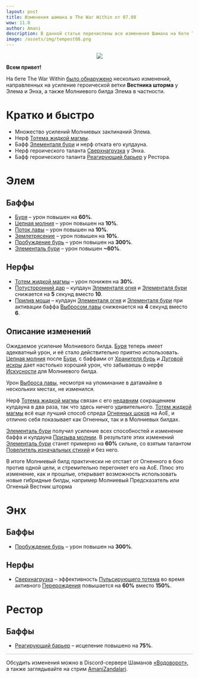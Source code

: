 ```yaml
---    
layout: post
title: Изменения шамана в The War Within от 07.08
wow: 11.0
author: Amani
description: В данной статье перечислены все изменения Шамана на бете The War Within в патче от 7 августа.
image: /assets/img/tempest08.png
---
```


<p align="center">
    <img src="/assets/img/tempest08.png"> 
</p>

**Всем привет!**

На бете The War Within [было обнаружено](https://www.wowhead.com/news/345699) несколько изменений, направленных на усиление героической ветки **Вестника шторма** у Элема и Энха, а также <span class="lightning">Молниевого</span> билда Элема в частности.

# Кратко и быстро

* Множество усилений <span class="lightning">Молниевых</span> заклинаний Элема.
* Нерф [Тотема жидкой магмы](https://ru.wowhead.com/spell=192222).
* Бафф [Элементаля бури](https://ru.wowhead.com/spell=192249) и нерф отката его кулдауна.
* Нерф героического таланта [Сверхнагрузка](https://www.wowhead.com/ru/spell=445030) у Энха.
* Бафф героического таланта [Реагирующий барьер](https://www.wowhead.com/ru/spell=462454/) у Рестора.

 <!--more-->

# Элем

## Баффы


* [Буря](https://www.wowhead.com/ru/spell=454009/) – урон повышен на **60%**.
* [Цепная молния](https://ru.wowhead.com/spell=188443) – урон повышен на **10%**.
* [Поток лавы](https://ru.wowhead.com/spell=114074) – урон повышен на **10%**.
* [Землетрясение](https://ru.wowhead.com/spell=61882) – урон повышен на **10%**.
* [Пробуждение бурь](https://www.wowhead.com/ru/spell=455129) – урон повышен на **300%**.
* [Элементаль бури](https://ru.wowhead.com/spell=192249) – урон повышен **~60%**.

## Нерфы

* [Тотем жидкой магмы](https://ru.wowhead.com/spell=192222) – урон понижен на **30%**.
* [Потусторонний дар](https://www.wowhead.com/ru/spell=443451) – кулдаун [Элементаля огня](https://ru.wowhead.com/spell=198067) и [Элементаля бури](https://ru.wowhead.com/spell=192249) снижается на **5** секунд вместо **10**.
* [Прилив мощи](https://www.wowhead.com/ru/spell=262303) – кулдаун [Элементаля огня](https://ru.wowhead.com/spell=198067) и [Элементаля бури](https://ru.wowhead.com/spell=192249) при активации баффа [Выбросом лавы](https://ru.wowhead.com/spell=51505) сниженается на **4** секунд вместо **6**.

## Описание изменений

Ожидаемое усиление <span class="lightning">Молниевого</span> билда. [Буря](https://www.wowhead.com/ru/spell=454009/) теперь имеет адекватный урон, и её стало действительно приятно использовать. [Цепная молния](https://ru.wowhead.com/spell=188443) после [Бури](https://www.wowhead.com/ru/spell=454009/), с баффами от [Хранителя бурь](https://ru.wowhead.com/spell=191634) и [Дуговой искры](https://www.wowhead.com/ru/spell=455096) дает настолько хороший урон, что забываешь о нерфе [Искусности](https://www.wowhead.com/ru/spell=168534) для <span class="lightning">Молниевого</span> билда.

Урон [Выброса лавы](https://ru.wowhead.com/spell=51505), несмотря на упоминание в датамайне в нескольких местах, не изменился.

Нерф [Тотема жидкой магмы](https://ru.wowhead.com/spell=192222) связан с его [недавним](https://stormkeeper.ru/2024/07/31/beta-tww.html) сокращением кулдауна в два раза, так что здесь ничего удивительного. [Тотем жидкой магмы](https://ru.wowhead.com/spell=192222) всё еще лучший способ  спреда [Огненных шоков](https://ru.wowhead.com/spell=188389) на АоЕ, и отлично себя показывает как <span class="fire">Огненных</span>, так и в <span class="lightning">Молниевых</span> билдах.

[Элементаль бури](https://ru.wowhead.com/spell=192249) получил усиление всех способностей и изменение баффа и кулдауна [Призыва молнии](https://ru.wowhead.com/spell=157348). В результате этих изменений [Элементаль бури](https://ru.wowhead.com/spell=192249) станет примерно на **60%** сильне, со взятым талантом [Повелитель изначальных стихий](https://www.wowhead.com/ru/spell=117013) и без него.

В итоге <span class="lightning">Молниевый</span> билд практически не отстает от <span class="fire">Огненного</span> в бою против одной цели, и стремительно перегоняет его на АоЕ. Плюс это изменение, как и прошлые, открывает возможность использовать новые гибридные билды, например <span class="stormfire">Молниевый Предсказатель</span> или <span class="firestorm">Огненый Вестник шторма</span>


# Энх

## Баффы

* [Пробуждение бурь](https://www.wowhead.com/ru/spell=455129) – урон повышен на **300%**.


## Нерфы

* [Сверхнагрузка](https://www.wowhead.com/ru/spell=445030) – эффективность [Пульсирующего тотема](https://www.wowhead.com/ru/spell=444995) во время активного [Перерождения](https://www.wowhead.com/ru/spell=114051) повышается на **60%** вместо **150%**.

# Рестор

## Баффы

* [Реагирующий барьер](https://www.wowhead.com/ru/spell=462454/) – исцеление повышено на **75%**.


<hr style="height:1px;background-color:#bbb">
<p></p>

Обсудить изменения можно в Discord-сервере Шаманов [«Водоворот»](https://discord.gg/vodovorot), а также заглядывайте на стрим [AmaniZandalari](https://www.twitch.tv/amanizandalari).


